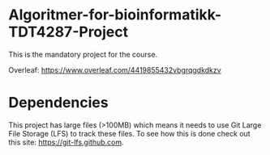 # Algoritmer-for-bioinformatikk-TDT4287-Project
This is the mandatory project for the course.

Overleaf: https://www.overleaf.com/4419855432vbgrqgdkdkzv


# Dependencies
This project has large files (>100MB) which means it needs to use Git Large File Storage (LFS) to track these files.
To see how this is done check out this site: https://git-lfs.github.com.
